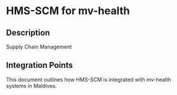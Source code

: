 # HMS-SCM for mv-health

## Description

Supply Chain Management

## Integration Points

This document outlines how HMS-SCM is integrated with mv-health systems in Maldives.
